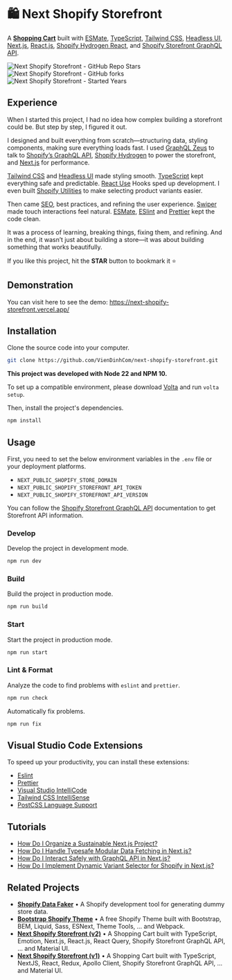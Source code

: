 # 🛍 Next Shopify Storefront

A **[Shopping Cart](https://github.com/Maxvien/next-shopify-storefront)** built with
[ESMate](https://github.com/VienDinhCom/esmate), [TypeScript](https://www.typescriptlang.org),
[Tailwind CSS](https://tailwindcss.com), [Headless UI](https://headlessui.com), [Next.js](https://nextjs.org),
[React.js](https://react.dev), [Shopify Hydrogen React](https://shopify.dev/docs/api/hydrogen-react), and
[Shopify Storefront GraphQL API](https://shopify.dev/docs/api/storefront).

![Next Shopify Storefront - GitHub Repo Stars](https://img.shields.io/github/stars/maxvien/next-shopify-storefront?label=Stars)
![Next Shopify Storefront - GitHub forks](https://img.shields.io/github/forks/maxvien/next-shopify-storefront?label=Forks)
![Next Shopify Storefront - Started Years](https://img.shields.io/badge/Since-2019-blue?style=flat)

## Experience

When I started this project, I had no idea how complex building a storefront could be. But step by step, I figured it
out.

I designed and built everything from scratch—structuring data, styling components, making sure everything loads fast. I
used [GraphQL Zeus](https://github.com/graphql-editor/graphql-zeus) to talk to
[Shopify’s GraphQL API](https://shopify.dev/docs/api/storefront),
[Shopify Hydrogen](https://shopify.dev/docs/custom-storefronts/hydrogen-react) to power the storefront, and
[Next.js](https://nextjs.org) for performance.

[Tailwind CSS](https://tailwindcss.com/) and [Headless UI](https://headlessui.com/) made styling smooth.
[TypeScript](https://www.typescriptlang.org/) kept everything safe and predictable.
[React Use](https://github.com/streamich/react-use) Hooks sped up development. I even built
[Shopify Utilities](https://www.npmjs.com/package/@maxvien/shopify) to make selecting product variants easier.

Then came [SEO](https://www.npmjs.com/package/next-seo), best practices, and refining the user experience.
[Swiper](https://swiperjs.com/) made touch interactions feel natural. [ESMate](https://github.com/VienDinhCom/esmate),
[ESlint](https://eslint.org/) and [Prettier](https://prettier.io/) kept the code clean.

It was a process of learning, breaking things, fixing them, and refining. And in the end, it wasn’t just about building
a store—it was about building something that works beautifully.

If you like this project, hit the **STAR** button to bookmark it ⭐️

## Demonstration

You can visit here to see the demo: https://next-shopify-storefront.vercel.app/

## Installation

Clone the source code into your computer.

```bash
git clone https://github.com/VienDinhCom/next-shopify-storefront.git
```

**This project was developed with Node 22 and NPM 10.**<br>

To set up a compatible environment, please download [Volta](https://github.com/volta-cli/volta) and run `volta setup`.

Then, install the project's dependencies.

```bash
npm install
```

## Usage

First, you need to set the below environment variables in the `.env` file or your deployment platforms.

- `NEXT_PUBLIC_SHOPIFY_STORE_DOMAIN`
- `NEXT_PUBLIC_SHOPIFY_STOREFRONT_API_TOKEN`
- `NEXT_PUBLIC_SHOPIFY_STOREFRONT_API_VERSION`

You can follow the [Shopify Storefront GraphQL API](https://shopify.dev/api/storefront/getting-started) documentation to
get Storefront API information.

### Develop

Develop the project in development mode.

```bash
npm run dev
```

### Build

Build the project in production mode.

```bash
npm run build
```

### Start

Start the project in production mode.

```bash
npm run start
```

### Lint & Format

Analyze the code to find problems with `eslint` and `prettier`.

```bash
npm run check
```

Automatically fix problems.

```bash
npm run fix
```

## Visual Studio Code Extensions

To speed up your productivity, you can install these extensions:

- [Eslint](https://marketplace.visualstudio.com/items?itemName=dbaeumer.vscode-eslint)
- [Prettier](https://marketplace.visualstudio.com/items?itemName=esbenp.prettier-vscode)
- [Visual Studio IntelliCode](https://marketplace.visualstudio.com/items?itemName=VisualStudioExptTeam.vscodeintellicode)
- [Tailwind CSS IntelliSense](https://marketplace.visualstudio.com/items?itemName=bradlc.vscode-tailwindcss)
- [PostCSS Language Support](https://marketplace.visualstudio.com/items?itemName=csstools.postcss)

## Tutorials

- [How Do I Organize a Sustainable Next.js Project?](https://github.com/Maxvien/next-shopify-storefront/issues/68)
- [How Do I Handle Typesafe Modular Data Fetching in Next.js?](https://github.com/Maxvien/next-shopify-storefront/issues/69)
- [How Do I Interact Safely with GraphQL API in Next.js?](https://github.com/Maxvien/next-shopify-storefront/issues/70)
- [How Do I Implement Dynamic Variant Selector for Shopify in Next.js?](https://github.com/Maxvien/next-shopify-storefront/issues/71)

## Related Projects

- **[Shopify Data Faker](https://github.com/Maxvien/shopify-data-faker)** • A Shopify development tool for generating
  dummy store data.
- **[Bootstrap Shopify Theme](https://github.com/Maxvien/bootstrap-shopify-theme/tree/v1)** • A free Shopify Theme built
  with Bootstrap, BEM, Liquid, Sass, ESNext, Theme Tools, ... and Webpack.
- **[Next Shopify Storefront (v2)](https://github.com/Maxvien/next-shopify-storefront/tree/v2)** • A Shopping Cart built
  with TypeScript, Emotion, Next.js, React.js, React Query, Shopify Storefront GraphQL API, ... and Material UI.
- **[Next Shopify Storefront (v1)](https://github.com/Maxvien/next-shopify-storefront/tree/v1)** • A Shopping Cart built
  with TypeScript, NextJS, React, Redux, Apollo Client, Shopify Storefront GraphQL API, ... and Material UI.
